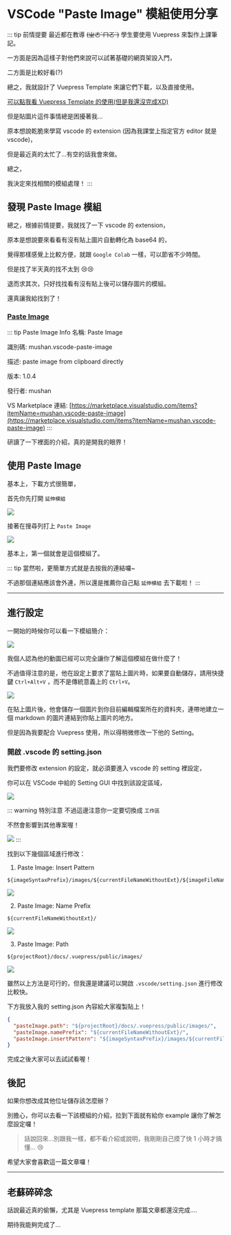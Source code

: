 # VSCode "Paste Image" 模組使用分享

::: tip 前情提要
最近都在教導 ~~(ㄓㄜˊㄇㄛˊ)~~ 學生要使用 Vuepress 來製作上課筆記。

一方面是因為這樣子對他們來說可以試著基礎的網頁架設入門，

二方面是比較好看(?)

總之，我就設計了 Vuepress Template 來讓它們下載，以及直接使用。

[可以點我看 Vuepress Template 的使用(但是我還沒完成XD)](/edu-note/20220314-01-vuepress-template.md)

但是貼圖片這件事情總是困擾著我...

原本想說乾脆來學寫 vscode 的 extension (因為我課堂上指定官方 editor 就是 vscode)，

但是最近真的太忙了...有空的話我會來做。

總之，

我決定來找相關的模組處理！
:::

## 發現 Paste Image 模組

總之，根據前情提要，我就找了一下 vscode 的 extension，

原本是想說要來看看有沒有貼上圖片自動轉化為 base64 的，

覺得那樣感覺上比較方便，就跟 `Google Colab` 一樣，可以節省不少時間。

但是找了半天真的找不太到 :cry::cry:

退而求其次，只好找找看有沒有貼上後可以儲存圖片的模組。

還真讓我給找到了！

### [Paste Image](https://marketplace.visualstudio.com/items?itemName=mushan.vscode-paste-image)

::: tip Paste Image Info
名稱: Paste Image

識別碼: mushan.vscode-paste-image

描述: paste image from clipboard directly

版本: 1.0.4

發行者: mushan

VS Marketplace 連結: [https://marketplace.visualstudio.com/items?itemName=mushan.vscode-paste-image](https://marketplace.visualstudio.com/items?itemName=mushan.vscode-paste-image)
:::

研讀了一下裡面的介紹，真的是開我的眼界！


## 使用 Paste Image

基本上，下載方式很簡單，

首先你先打開 `延伸模組`

![](/images/20220319-vscode-plugin-setting/2022-03-19-17-17-40.png)

接著在搜尋列打上 `Paste Image`

![](/images/20220319-vscode-plugin-setting/2022-03-19-17-18-52.png)

基本上，第一個就會是這個模組了。

::: tip
當然啦，更簡單方式就是去按我的連結囉~

不過那個連結應該會外連，所以還是推薦你自己點 `延伸模組` 去下載啦！
:::

---

## 進行設定

一開始的時候你可以看一下模組簡介：

![](/images/20220319-vscode-plugin-setting/2022-03-19-17-20-52.png)

我個人認為他的動圖已經可以完全讓你了解這個模組在做什麼了！

不過值得注意的是，他在設定上要求了當貼上圖片時，如果要自動儲存，請用快捷鍵 `Ctrl+Alt+V` ，而不是傳統意義上的 `Ctrl+V`。

![](/images/20220319-vscode-plugin-setting/2022-03-19-17-24-02.png)

在貼上圖片後，他會儲存一個圖片到你目前編輯檔案所在的資料夾，連帶地建立一個 markdown 的圖片連結到你貼上圖片的地方。

但是因為我要配合 Vuepress 使用，所以得稍微修改一下他的 Setting。

### 開啟 .vscode 的 setting.json

我們要修改 extension 的設定，就必須要進入 vscode 的 setting 裡設定，

你可以在 VSCode 中給的 Setting GUI 中找到該設定區域，

![](/images/20220319-vscode-plugin-setting/2022-03-19-17-35-12.png)

::: warning 特別注意
不過這邊注意你一定要切換成 `工作區`

不然會影響到其他專案喔！

![](/images/20220319-vscode-plugin-setting/2022-03-19-17-36-40.png)
:::

找到以下幾個區域進行修改：

1. Paste Image: Insert Pattern
```
${imageSyntaxPrefix}/images/${currentFileNameWithoutExt}/${imageFileName}${imageSyntaxSuffix}
```
![](/images/20220319-vscode-plugin-setting/2022-03-19-17-38-12.png)

2. Paste Image: Name Prefix
```
${currentFileNameWithoutExt}/
```
![](/images/20220319-vscode-plugin-setting/2022-03-19-17-38-30.png)

3. Paste Image: Path
```
${projectRoot}/docs/.vuepress/public/images/
```
![](/images/20220319-vscode-plugin-setting/2022-03-19-17-38-42.png)


雖然以上方法是可行的，但我還是建議可以開啟 `.vscode/setting.json` 進行修改比較快。

下方我放入我的 setting.json 內容給大家複製貼上！

```json .vsocde/setting.json
{
  "pasteImage.path": "${projectRoot}/docs/.vuepress/public/images/",
  "pasteImage.namePrefix": "${currentFileNameWithoutExt}/",
  "pasteImage.insertPattern": "${imageSyntaxPrefix}/images/${currentFileNameWithoutExt}/${imageFileName}${imageSyntaxSuffix}"
}
```

完成之後大家可以去試試看喔！

## 後記

如果你想改成其他位址儲存該怎麼辦？

別擔心，你可以去看一下該模組的介紹，拉到下面就有給你 example 讓你了解怎麼設定囉！

> 話說回來...別跟我一樣，都不看介紹或說明，我剛剛自己摸了快 1 小時才搞懂... :cry:

希望大家會喜歡這一篇文章囉！

---

## 老蘇碎碎念

話說最近真的偷懶，尤其是 Vuepress template 那篇文章都還沒完成....

期待我能夠完成了...